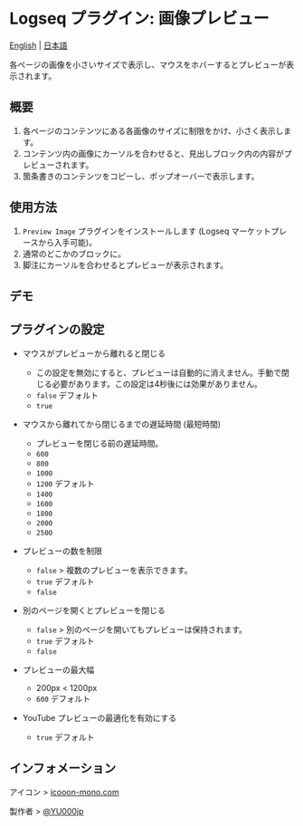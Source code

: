 # Logseq プラグイン: 画像プレビュー

[English](https://github.com/YU000jp/logseq-plugin-preview-image) | [日本語](https://github.com/YU000jp/logseq-plugin-preview-image/blob/main/README.ja.md)

各ページの画像を小さいサイズで表示し、マウスをホバーするとプレビューが表示されます。

## 概要

1. 各ページのコンテンツにある各画像のサイズに制限をかけ、小さく表示します。
1. コンテンツ内の画像にカーソルを合わせると、見出しブロック内の内容がプレビューされます。
1. 箇条書きのコンテンツをコピーし、ポップオーバーで表示します。

## 使用方法

  1. `Preview Image` プラグインをインストールします (Logseq マーケットプレースから入手可能)。
  1. 通常のどこかのブロックに。
  1. 脚注にカーソルを合わせるとプレビューが表示されます。

## デモ

## プラグインの設定

- マウスがプレビューから離れると閉じる
  - この設定を無効にすると、プレビューは自動的に消えません。手動で閉じる必要があります。この設定は4秒後には効果がありません。
  - `false` デフォルト
  - `true`

- マウスから離れてから閉じるまでの遅延時間 (最短時間)
  - プレビューを閉じる前の遅延時間。
  - `600`
  - `800`
  - `1000`
  - `1200` デフォルト
  - `1400`
  - `1600`
  - `1800`
  - `2000`
  - `2500`

- プレビューの数を制限
  - `false` > 複数のプレビューを表示できます。
  - `true` デフォルト
  - `false`

- 別のページを開くとプレビューを閉じる
  - `false` > 別のページを開いてもプレビューは保持されます。
  - `true` デフォルト
  - `false`

- プレビューの最大幅
  - 200px < 1200px
  - `600` デフォルト

- YouTube プレビューの最適化を有効にする
  - `true` デフォルト

## インフォメーション

アイコン > [icooon-mono.com](https://icooon-mono.com/00039-%e6%a4%9c%e7%b4%a2%e7%94%a8%e3%81%ae%e8%99%ab%e7%9c%bc%e9%8f%a1%e3%82%a2%e3%82%a4%e3%82%b3%e3%83%b3%e7%b4%a0%e6%9d%90/)

製作者 > [@YU000jp](https://github.com/YU000jp)
